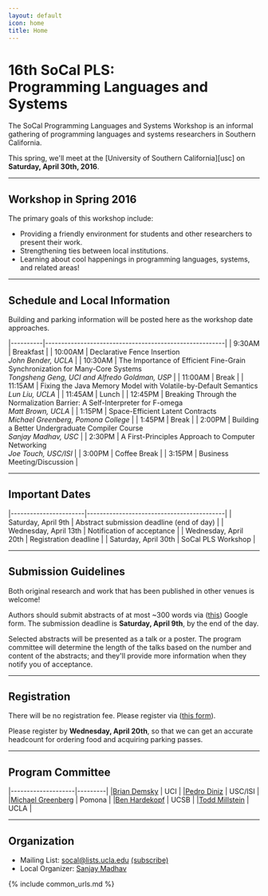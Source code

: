 ```yaml
---
layout: default
icon: home
title: Home
---
```


# 16th SoCal PLS: <br> Programming Languages and Systems

The SoCal Programming Languages and Systems Workshop is an informal gathering of
programming languages and systems researchers in Southern California.

This spring, we'll meet at the [University of Southern California][usc] on
**Saturday, April 30th, 2016**.

---

## Workshop in Spring 2016

The primary goals of this workshop include:

* Providing a friendly environment for students and other researchers to present
  their work.
* Strengthening ties between local institutions.
* Learning about cool happenings in programming languages, systems, and related
  areas!

---

## Schedule and Local Information

Building and parking information will be posted here as the workshop date
approaches.

|----------|--------------------------------------------------------|
| 9:30AM   | Breakfast                                              |
| 10:00AM  | Declarative Fence Insertion<br>*John Bender, UCLA*     |
| 10:30AM  | The Importance of Efficient Fine-Grain Synchronization for Many-Core Systems<br>*Tongsheng Geng, UCI and Alfredo Goldman, USP* |
| 11:00AM  | Break                                                  |
| 11:15AM  | Fixing the Java Memory Model with Volatile-by-Default Semantics<br>*Lun Liu, UCLA* |
| 11:45AM  | Lunch                                                  |
| 12:45PM  | Breaking Through the Normalization Barrier: A Self-Interpreter for F-omega<br>*Matt Brown, UCLA* |
| 1:15PM   | Space-Efficient Latent Contracts<br>*Michael Greenberg, Pomona College* |
| 1:45PM   | Break                                                  |
| 2:00PM   | Building a Better Undergraduate Compiler Course<br>*Sanjay Madhav, USC* |
| 2:30PM   | A First-Principles Approach to Computer Networking<br>*Joe Touch, USC/ISI* |
| 3:00PM   | Coffee Break                                           |
| 3:15PM   | Business Meeting/Discussion                            |

---

## Important Dates

|-----------------------|-------------------------------------------|
| Saturday, April 9th   | Abstract submission deadline (end of day) |
| Wednesday, April 13th | Notification of acceptance                |
| Wednesday, April 20th | Registration deadline                     |
| Saturday, April 30th  | SoCal PLS Workshop                        |

---

## Submission Guidelines

Both original research and work that has been published in other venues is
welcome!

Authors should submit abstracts of at most ~300 words via ([this](https://docs.google.com/forms/d/1SfidMAP8eHP8V1gFlninJflKH3Tvj2hNnpz0JB1ZxUY/viewform)) Google
form. The submission deadline is **Saturday, April 9th**, by the end of the day.

Selected abstracts will be presented as a talk or a poster. The program
committee will determine the length of the talks based on the number and content
of the abstracts; and they'll provide more information when they notify you of
acceptance.

---

## Registration

There will be no registration fee. Please register via ([this form](http://goo.gl/forms/AptCpvr9yE)).

Please register by **Wednesday, April 20th**, so that we can get an accurate
headcount for ordering food and acquiring parking passes.

---

## Program Committee

|--------------------|---------|
|[Brian Demsky](http://plrg.eecs.uci.edu/)               | UCI     |
|[Pedro Diniz](http://www.isi.edu/~pedro/)               | USC/ISI |
|[Michael Greenberg](http://www.cs.pomona.edu/~michael/) | Pomona  |
|[Ben Hardekopf](http://www.cs.ucsb.edu/~benh/)          | UCSB    |
|[Todd Millstein](http://web.cs.ucla.edu/~todd/)         | UCLA    |

---

## Organization

* Mailing List: socal@lists.ucla.edu
  [(subscribe)](http://lists.ucla.edu/cgi-bin/mailman/listinfo/socal)
* Local Organizer:
  [Sanjay Madhav](http://itp.usc.edu/faculty-staff/sanjay-madhav/)

{% include common_urls.md %}
